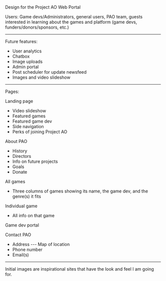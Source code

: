 Design for the Project AO Web Portal

Users: Game devs/Administrators, general users, PAO team, guests interested in learning about the games and platform (game devs, funders/donors/sponsors, etc.)


---
Future features: 
- User analytics
- Chatbox
- Image uploads
- Admin portal
- Post scheduler for update newsfeed
- Images and video slideshow

---
Pages:

Landing page
- Video slideshow
- Featured games
- Featured game dev
- Side navigation
- Perks of joining Project AO

About PAO
- History
- Directors
- Info on future projects
- Goals
- Donate

All games
- Three columns of games showing its name, the game dev, and the genre(s) it fits

Individual game
- All info on that game

Game dev portal

Contact PAO
- Address
--- Map of location
- Phone number
- Email(s)


---
Initial images are inspirational sites that have the look and feel I am going for.